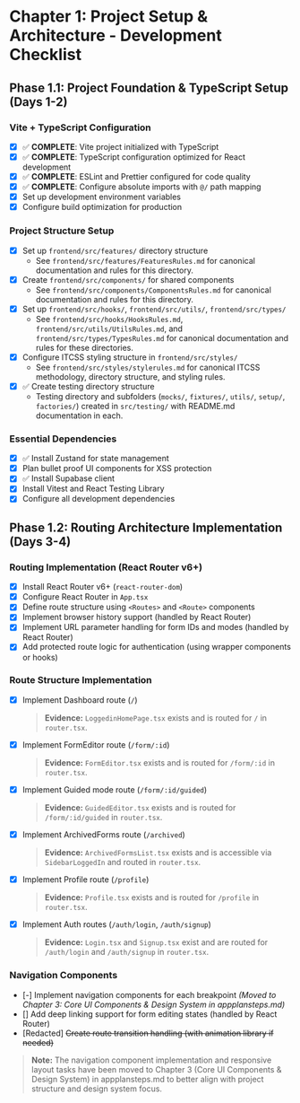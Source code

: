 # Chapter 1: Project Setup & Architecture - Development Checklist

## Phase 1.1: Project Foundation & TypeScript Setup (Days 1-2)

### Vite + TypeScript Configuration

- [x] ✅ **COMPLETE**: Vite project initialized with TypeScript
- [x] ✅ **COMPLETE**: TypeScript configuration optimized for React development
- [x] ✅ **COMPLETE**: ESLint and Prettier configured for code quality
- [x] ✅ **COMPLETE**: Configure absolute imports with `@/` path mapping
- [x] Set up development environment variables
- [x] Configure build optimization for production

### Project Structure Setup

- [x] Set up `frontend/src/features/` directory structure
  - See `frontend/src/features/FeaturesRules.md` for canonical documentation and rules for this directory.
- [x] Create `frontend/src/components/` for shared components
  - See `frontend/src/components/ComponentsRules.md` for canonical documentation and rules for this directory.
- [x] Set up `frontend/src/hooks/`, `frontend/src/utils/`, `frontend/src/types/`
  - See `frontend/src/hooks/HooksRules.md`, `frontend/src/utils/UtilsRules.md`, and `frontend/src/types/TypesRules.md` for canonical documentation and rules for these directories.
- [x] Configure ITCSS styling structure in `frontend/src/styles/`
  - See `frontend/src/styles/stylerules.md` for canonical ITCSS methodology, directory structure, and styling rules.
- [x] ✅ Create testing directory structure
  - Testing directory and subfolders (`mocks/`, `fixtures/`, `utils/`, `setup/`, `factories/`) created in `src/testing/` with README.md documentation in each.

### Essential Dependencies

- [x] ✅ Install Zustand for state management
- [x] Plan bullet proof UI components for XSS protection
- [x] ✅ Install Supabase client
- [x] Install Vitest and React Testing Library
- [x] Configure all development dependencies

## Phase 1.2: Routing Architecture Implementation (Days 3-4)

### Routing Implementation (React Router v6+)

- [x] Install React Router v6+ (`react-router-dom`)
- [x] Configure React Router in `App.tsx`
- [x] Define route structure using `<Routes>` and `<Route>` components
- [x] Implement browser history support (handled by React Router)
- [x] Implement URL parameter handling for form IDs and modes (handled by React Router)
- [x] Add protected route logic for authentication (using wrapper components or hooks)

### Route Structure Implementation

- [x] Implement Dashboard route (`/`)
  > **Evidence:** `LoggedinHomePage.tsx` exists and is routed for `/` in `router.tsx`.
- [x] Implement FormEditor route (`/form/:id`)
  > **Evidence:** `FormEditor.tsx` exists and is routed for `/form/:id` in `router.tsx`.
- [x] Implement Guided mode route (`/form/:id/guided`)
  > **Evidence:** `GuidedEditor.tsx` exists and is routed for `/form/:id/guided` in `router.tsx`.
- [x] Implement ArchivedForms route (`/archived`)
  > **Evidence:** `ArchivedFormsList.tsx` exists and is accessible via `SidebarLoggedIn` and routed in `router.tsx`.
- [x] Implement Profile route (`/profile`)
  > **Evidence:** `Profile.tsx` exists and is routed for `/profile` in `router.tsx`.
- [x] Implement Auth routes (`/auth/login`, `/auth/signup`)
  > **Evidence:** `Login.tsx` and `Signup.tsx` exist and are routed for `/auth/login` and `/auth/signup` in `router.tsx`.

### Navigation Components

- [-] Implement navigation components for each breakpoint _(Moved to Chapter 3: Core UI Components & Design System in appplansteps.md)_
- [] Add deep linking support for form editing states (handled by React Router)
- [Redacted] ~~Create route transition handling (with animation library if needed)~~

> **Note:** The navigation component implementation and responsive layout tasks have been moved to Chapter 3 (Core UI Components & Design System) in appplansteps.md to better align with project structure and design system focus.
